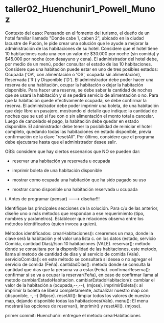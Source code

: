 # taller02_Huenchunir1_Powell_Munoz

Contexto del caso:
Pensando en el fomento del turismo, el dueño de un hotel familiar llamado "Donde cabe 1, caben 2", ubicado en la ciudad lacustre de Pucón, le pide crear una solución que le ayude a mejorar la administración de las habitaciones de su hotel.
Considere que el hotel tiene 10 habitaciones cada una con un valor de $30.000 por noche (sin comida) y $45.000 por noche (con desayuno y cena).
El administrador del hotel debe, por medio de un menú, poder consultar el estado de las 10 habitaciones. Considere que una habitación puede estar en uno de tres posibles estados: Ocupada ('OA', con alimentación o 'OS', ocupada sin alimentación), Reservada ('R') y Disponible ('D').
El administrador debe poder hacer una reserva de una habitación, ocupar la habitación o dejar la habitación disponible.
Para hacer una reserva, se debe saber la cantidad de noches que se usará la habitación y si se pedirá servicio de alimentación o no.
Para que la habitación quede efectivamente ocupada, se debe confirmar la reserva.
El administrador debe poder imprimir una boleta, de una habitación que deje libre un pasajero, mostrando el detalle que indique:
la cantidad de noches que se usó
si fue con o sin alimentación
el monto total a cancelar.
Luego de cancelado el pago, la habitación debe quedar en estado disponible.
El administrador debe tener la posibilidad de reiniciar el hotel completo, quedando todas las habitaciones en estado disponible, previa confirmación de la clave "resetAll".
Por último, considere que el programa debe ejecutarse hasta que el administrador desee salir.

OBS: considere que hay ciertos escenarios que NO se pueden dar:

- reservar una habitación ya reservada u ocupada

- imprimir boleta de una habitación disponible

- mostrar como ocupada una habitación que ha sido pagado su uso

- mostrar como disponible una habitación reservada u ocupada

i. Antes de programar (pensar) ---> diseñar!!!

Identifique las principales secciones de la solución.
Para c/u de las anterior, diseñe uno o más métodos que respondan a ese requerimiento (tipo, nombres y parámetros).
Establecer que relaciones observa entre los métodos identificados (quien invoca a quien).

Métodos identificados:
crearHabitaciones():  crearemos un map, donde la clave será la habitación y el valor una lista c.
on los datos (estado, servicio Comida, cantidad Días)//son 10 habitaciones (VALE).
reservar(): método donde se consultara por la disponibilidad de las habitaciones, este metodo, llama al metodo de cantidad de dias y al servicio de comida (Vale).
servicioComida(): en este método se consultará si desea o no agregar el servicio de comida (Feña).
cantidadDias(): metodo donde se consulta la cantidad que días que la persona va a estar.(Feña).
confirmarReserva(): confirmar si se va a ocupar la reservar(Feña), en caso de confirmar llama al metodo cambiarEstadoHabitacion.
cambiarEstadoHabitacion(): cambiar el valor de la habitación a (ocupada,--,--), (mjose).
imprimirBoleta(): al imprimir la boleta se libera completamente, actualizar nuestro map con (disponible, –, –) (Mjose).
resetAll(): limpiar todos los valores de nuestro map, dejando disponible todas las habitaciones(Vale).
menu(): El menu mostrará las opciones de reservar(), imprimir() y resetAll(). (mjose).

primer commit: 
Huenchuñir: entregue el metodo crearHabitaciones 









